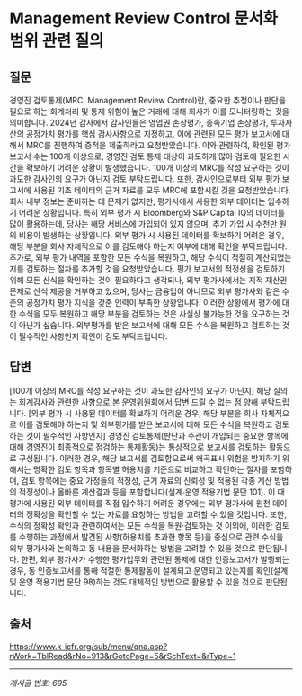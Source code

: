 # Management Review Control 문서화 범위 관련 질의

## 질문
경영진 검토통제(MRC, Management Review Control)란, 중요한 추정이나 판단을 필요로 하는 회계처리 및 통제 위험이 높은 거래에 대해 회사가 이를 모니터링하는 것을 의미합니다.
2024년 감사에서 감사인들은 영업권 손상평가, 종속기업 손상평가, 투자자산의 공정가치 평가를 핵심 감사사항으로 지정하고, 이에 관련된 모든 평가 보고서에 대해서 MRC를 진행하여 증적을 제출하라고 요청받았습니다. 이와 관련하여, 확인된 평가 보고서 수는 100개 이상으로, 경영진 검토 통제 대상이 과도하게 많아 검토에 필요한 시간을 확보하기 어려운 상황이 발생했습니다.
100개 이상의 MRC를 작성 요구하는 것이 과도한 감사인의 요구가 아닌지 검토 부탁드립니다.
또한, 감사인으로부터 외부 평가 보고서에 사용된 기초 데이터의 근거 자료를 모두 MRC에 포함시킬 것을 요청받았습니다. 회사 내부 정보는 준비하는 데 문제가 없지만, 평가사에서 사용한 외부 데이터는 입수하기 어려운 상황입니다. 특히 외부 평가 시 Bloomberg와 S&P Capital IQ의 데이터를 많이 활용하는데, 당사는 해당 서비스에 가입되어 있지 않으며, 추가 가입 시 수천만 원의 비용이 발생하는 상황입니다.
외부 평가 시 사용된 데이터를 확보하기 어려운 경우, 해당 부분을 회사 자체적으로 이를 검토해야 하는지 여부에 대해 확인을 부탁드립니다.
추가로, 외부 평가 내역을 포함한 모든 수식을 복원하고, 해당 수식이 적절히 계산되었는지를 검토하는 절차를 추가할 것을 요청받았습니다. 평가 보고서의 적정성을 검토하기 위해 모든 산식을 확인하는 것이 필요하다고 생각되나, 외부 평가사에서는 지적 재산권 문제로 산식 제공을 거부하고 있으며, 당사는 금융업이 아니므로 외부 평가사와 같은 수준의 공정가치 평가 지식을 갖춘 인력이 부족한 상황입니다. 이러한 상황에서 평가에 대한 수식을 모두 복원하고 해당 부분을 검토하는 것은 사실상 불가능한 것을 요구하는 것이 아닌가 싶습니다.
외부평가를 받은 보고서에 대해 모든 수식을 복원하고 검토하는 것이 필수적인 사항인지 확인이 검토 부탁드립니다.

## 답변
[100개 이상의 MRC를 작성 요구하는 것이 과도한 감사인의 요구가 아닌지]
해당 질의는 회계감사와 관련한 사항으로 본 운영위원회에서 답변 드릴 수 없는 점 양해 부탁드립니다.
[외부 평가 시 사용된 데이터를 확보하기 어려운 경우, 해당 부분을 회사 자체적으로 이를 검토해야 하는지 및 외부평가를 받은 보고서에 대해 모든 수식을 복원하고 검토하는 것이 필수적인 사항인지]
경영진 검토통제(판단과 주관이 개입되는 중요한 항목에 대해 경영진이 최종적으로 점검하는 통제활동)는 통상적으로 보고서를 검토하는 활동으로 구성됩니다. 이러한 경우, 해당 보고서를 검토함으로써 왜곡표시 위험을 방지하기 위해서는 명확한 검토 항목과 항목별 허용치를 기준으로 비교하고 확인하는 절차를 포함하며, 검토 항목에는 중요 가정들의 적정성, 근거 자료의 신뢰성 및 적용된 각종 계산 방법의 적정성이나 올바른 계산결과 등을 포함합니다(설계∙운영 적용기법 문단 101).
이 때 평가에 사용된 외부 데이터를 직접 입수하기 어려운 경우에는 외부 평가사에 원천 데이터의 정확성을 확인할 수 있는 자료를 요청하는 방법을 고려할 수 있을 것입니다. 또한, 수식의 정확성 확인과 관련하여서는 모든 수식을 복원·검토하는 것 이외에, 이러한 검토를 수행하는 과정에서 발견된 사항(허용치를 초과한 항목 등)을 중심으로 관련 수식을 외부 평가사와 논의하고 동 내용을 문서화하는 방법을 고려할 수 있을 것으로 판단됩니다.
한편, 외부 평가사가 수행한 평가업무와 관련된 통제에 대한 인증보고서가 발행되는 경우, 동 인증보고서를 통해 적절한 통제활동이 설계되고 운영되고 있는지를 확인(설계 및 운영 적용기법 문단 98)하는 것도 대체적인 방법으로 활용할 수 있을 것으로 판단됩니다.

## 출처
https://www.k-icfr.org/sub/menu/qna.asp?rWork=TblRead&rNo=913&rGotoPage=5&rSchText=&rType=1

---
*게시글 번호: 695*
